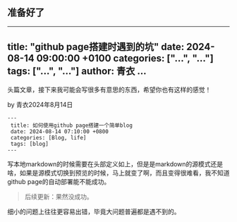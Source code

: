## 准备好了

---
title: "github page搭建时遇到的坑"
date: 2024-08-14 09:00:00 +0100
categories: ["...", "..."]
tags: ["...", "..."]
author: 青衣
...
---


头篇文章，接下来我可能会写很多有意思的东西，希望你也有这样的感觉！

by 青衣2024年8月14日

```text
---
 title: 如何使用github page搭建一个简单blog
 date: 2024-08-14 07:10:00 +0800
 categories: [Blog, life]
 tags: [blog]
---
```

写本地markdown的时候需要在头部定义如上，但是是markdown的源模式还是啥，如果是源模式切换到预览的时候，马上就变了啊，而且变得很难看，我不知道github page的自动部署能不能成功。

> 后续更新：果然没成功。

细小的问题上往往更容易出错，毕竟大问题普遍都是遇不到的。